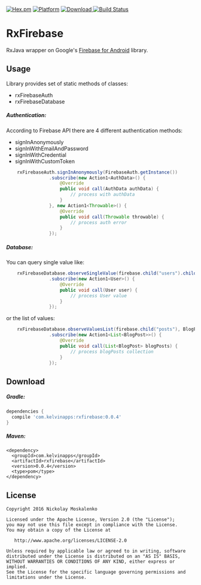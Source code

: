 [![Hex.pm](https://img.shields.io/hexpm/l/plug.svg)](http://www.apache.org/licenses/LICENSE-2.0) [![Platform](https://img.shields.io/badge/platform-android-green.svg)](http://developer.android.com/index.html)
[![Download](https://api.bintray.com/packages/kelvin/maven/rxfirebase/images/download.svg) ](https://bintray.com/kelvin/maven/rxfirebase/_latestVersion)
[![Build Status](https://circleci.com/gh/nmoskalenko/rxFirebase/tree/master.svg?style=shield)](https://circleci.com/gh/nmoskalenko/rxFirebase/master)

# RxFirebase

RxJava wrapper on Google's [Firebase for Android](https://www.firebase.com/docs/android/) library.


## Usage
Library provides set of static methods of classes:
- rxFirebaseAuth
- rxFirebaseDatabase

##### Authentication:

According to Firebase API there are 4 different authentication methods:
- signInAnonymously
- signInWithEmailAndPassword
- signInWithCredential
- signInWithCustomToken


```java
    rxFirebaseAuth.signInAnonymously(FirebaseAuth.getInstance())
                .subscribe(new Action1<AuthData>() {
                    @Override
                    public void call(AuthData authData) {
                        // process with authData
                    }
                }, new Action1<Throwable>() {
                    @Override
                    public void call(Throwable throwable) {
                        // process auth error
                    }
                });
```

##### Database:
You can query single value like:
```java
    rxFirebaseDatabase.observeSingleValue(firebase.child("users").child("nick"), User.class)
                .subscribe(new Action1<User>() {
                    @Override
                    public void call(User user) {
                        // process User value
                    }
                });
```

or the list of values:

```java
    rxFirebaseDatabase.observeValuesList(firebase.child("posts"), BlogPost.class)
                .subscribe(new Action1<List<BlogPost>>() {
                    @Override
                    public void call(List<BlogPost> blogPosts) {
                        // process blogPosts collection
                    }
                });
```


## Download

##### Gradle:
```groovy
dependencies {
  compile 'com.kelvinapps:rxfirebase:0.0.4'
}
```

##### Maven:
```
<dependency>
  <groupId>com.kelvinapps</groupId>
  <artifactId>rxfirebase</artifactId>
  <version>0.0.4</version>
  <type>pom</type>
</dependency>
```


## License
    Copyright 2016 Nickolay Moskalenko

    Licensed under the Apache License, Version 2.0 (the "License");
    you may not use this file except in compliance with the License.
    You may obtain a copy of the License at

       http://www.apache.org/licenses/LICENSE-2.0

    Unless required by applicable law or agreed to in writing, software
    distributed under the License is distributed on an "AS IS" BASIS,
    WITHOUT WARRANTIES OR CONDITIONS OF ANY KIND, either express or implied.
    See the License for the specific language governing permissions and
    limitations under the License.
